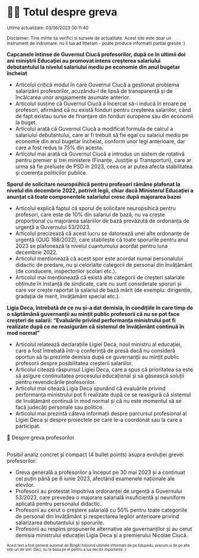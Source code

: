 # 👩‍🏫 Totul despre greva
<sub>Ultima actualizare: 03/06/2023 00:11:40</sub>

<sub>Disclaimer: Tine minte sa verifici si sursele de actualitate. Acest site este doar un instrument de indrumare: nu il lua ad litteram - poate produce informatii partial gresite :)</sub>

**Capcanele întinse de Guvernul Ciucă profesorilor, după ce în ultimii doi ani miniștrii Educației au promovat intens creșterea salariului debutantului la nivelul salariului mediu pe economie din anul bugetar încheiat**

- Articolul critică modul în care Guvernul Ciucă a gestionat problema salarizării profesorilor, acuzându-l de lipsă de transparență și de încălcarea unor angajamente asumate anterior.
- Articolul susține că Guvernul Ciucă a încercat să-i inducă în eroare pe profesori, afirmând că nu există fonduri pentru creșterea salariilor, când de fapt existau surse de finanțare din fonduri europene sau din economii la buget.
- Articolul arată că Guvernul Ciucă a modificat formula de calcul a salariului debutantului, care ar fi trebuit să fie egal cu salariul mediu pe economie din anul bugetar încheiat, conform unor legi anterioare, dar care a fost redus la 75% din acesta.
- Articolul mai arată că Guvernul Ciucă a introdus un sistem de rotativă pentru premier și trei ministere (Finanțe, Justiție și Transporturi), care ar urma să fie preluate de PSD în 2023, ceea ce ar putea afecta stabilitatea și coerența politicilor publice.

**Sporul de solicitare neuropsihică pentru profesori rămâne plafonat la nivelul din decembrie 2022, potrivit legii, chiar dacă Ministerul Educației a anunțat că toate componentele salariului cresc după majorarea bazei**

- Articolul explică faptul că sporul de solicitare neuropsihică pentru profesori, care este de 10% din salariul de bază, nu va crește proporțional cu majorarea salariilor de bază prevăzută de ordonanța de urgență a Guvernului 53/2023.
- Articolul precizează că acest lucru se datorează unei alte ordonanțe de urgență (OUG 168/2022), care stabilește că toate sporurile pentru anul 2023 se plafonează la nivelul cuantumului acordat pentru luna decembrie 2022.
- Articolul menționează că acest spor este acordat numai personalului didactic de predare, nu și celorlalte categorii de personal din învățământ (de conducere, inspectorilor școlari etc.).
- Articolul mai menționează că există alte categorii de creșteri salariale obținute în instanță de sindicate, care nu sunt considerate sporuri și care vor crește raportat la salariul de bază mărit (de exemplu: dirigenție, gradația de merit, învățământ special etc.).

**Ligia Deca, întrebată de ce nu și-a dat demisia, în condițiile în care timp de o săptămână guvernanții au mințit public profesorii că nu se pot face creșteri de salarii: “Evaluările privind performanța ministrului pot fi realizate după ce ne reasigurăm că sistemul de învățământ continuă în mod normal”**

- Articolul relatează declarațiile Ligiei Deca, noul ministru al educației, care a fost întrebată într-o conferință de presă dacă nu consideră oportun să își prezinte demisia după ce guvernanții au mințit public profesorii despre posibilitatea creșterii salariilor.
- Articolul citează răspunsul Ligiei Deca, care a spus că prioritatea sa este să asigure continuitatea procesului educațional și să găsească soluții pentru revendicările profesorilor.
- Articolul mai citează Ligia Deca spunând că evaluările privind performanța ministrului pot fi realizate după ce se reasigură că sistemul de învățământ continuă în mod normal și că nu este momentul să se facă judecăți personale sau politice.
- Articolul mai prezintă câteva informații despre parcursul profesional al Ligiei Deca și despre proiectele pe care le-a coordonat sau la care a participat.

🏫 Despre greva profesorilor
##

Posibil analiz concret și compact (4 bullet points) asupra evoluției grevei profesorilor:

- Greva generală a profesorilor a început pe 30 mai 2023 și a continuat cel puțin până pe 6 iunie 2023, afectând examenele naționale ale elevilor.
- Profesorii au protestat împotriva ordonanței de urgență a Guvernului 53/2023, care prevedea o majorare salarială insuficientă și neuniform aplicată pentru personalul didactic.
- Profesorii au cerut o creștere salarială cu 50% pentru toate categoriile de personal din învățământ și respectarea legilor anterioare privind salarizarea debutantului și sporurile.
- Profesorii au respins propunerile alternative ale guvernanților și au cerut demisia ministrului educației Ligia Deca și a premierului Nicolae Ciucă.


<sub><sub>Acest text a fost generat automat de BingAI folosind ultimele informatii de pe Edupedu, precum si de pe alte site-uri de stiri. Deci, nu te baza pe el pentru a lua decizii importante :)</sub></sub>